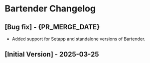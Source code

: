 # Bartender Changelog

## [Bug fix] - {PR_MERGE_DATE}

- Added support for Setapp and standalone versions of Bartender.

## [Initial Version] - 2025-03-25